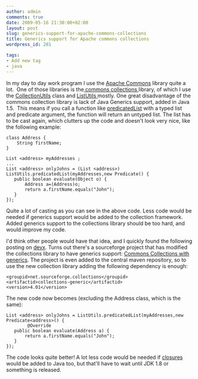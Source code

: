 ```yaml
---
author: admin
comments: true
date: 2009-05-16 21:30:00+02:00
layout: post
slug: generics-support-for-apache-commons-collections
title: Generics support for Apache commons collections
wordpress_id: 281

tags:
- Add new tag
- java
---
```


In my day to day work program I use the [Apache Commons](http://commons.apache.org/) library quite a lot.  One of those libraries is the[ commons collections ](http://commons.apache.org/collections/)library, of which I use the [CollectionUtils](http://commons.apache.org/collections/api-release/org/apache/commons/collections/CollectionUtils.html) class and [ListUtils ](http://commons.apache.org/collections/api-release/org/apache/commons/collections/ListUtils.html)mostly. One great disadvantage of the commons collection library is lack of Java Generics support, added in Java 1.5.  This means if you call a function like [predicatedList](http://commons.apache.org/collections/api-release/org/apache/commons/collections/ListUtils.html#predicatedList(java.util.List,%20org.apache.commons.collections.Predicate)) with a typed list and predicate argument, the function will return an untyped list. The list has to be cast again, which clutters up the code and doesn't look very nice, like the following example:

    
    
    class Address {
        String firstName;
    }
    
    List <address> myAddresses ;
    ...
    List <address> onlyJohns = (List <address>) ListUtils.predicatedList(myAddresses,new Predicate() {
       public boolean evaluate(Object o) {
           Address a=(Address)o;
           return a.firstName.equals("John");
       }
    });
     


Quite a lot of casting as you can see in the above code. Less code would be needed if generics support would be added to the collection framework. Added generics support to the collections library should be too hard, and would improve my code.  

I'd think other people would have that idea, and I quickly found the following posting on [devx](http://www.devx.com/Java/Article/36183). Turns out there's a sourceforge project that has modified the collections library to have generics support: [Commons Collections with generics](http://sourceforge.net/projects/collections).
The project is even added to the central maven repository, so to use the new collection library adding the following dependency is enough:

    
    
    <groupid>net.sourceforge.collections</groupid>
    <artifactid>collections-generic</artifactid>
    <version>4.01</version>
    



The new code now becomes (excluding the Address class, which is the same):

    
    
    List <address> onlyJohns = ListUtils.predicatedList(myAddresses,new Predicate<address>() {
            @Override
       public boolean evaluate(Address a) {
           return a.firstName.equals("John");
       }
    });
    


The code looks quite better! A lot less code would be needed if [closures ](http://www.javac.info/)would be added to Java too, but that'll have to wait until JDK 1.8 or something is released.
